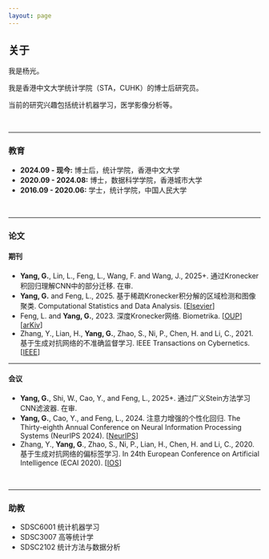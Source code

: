 ```yaml
---
layout: page
---
```


## 关于

我是杨光。

我是香港中文大学统计学院（STA，CUHK）的博士后研究员。

当前的研究兴趣包括统计机器学习，医学影像分析等。

<br>

---

### 教育

- **2024.09 - 现今:** 博士后，统计学院，香港中文大学
- **2020.09 - 2024.08:** 博士，数据科学学院，香港城市大学
- **2016.09 - 2020.06:** 学士，统计学院，中国人民大学

<br>

---

### 论文

#### 期刊

- **Yang, G.**, Lin, L., Feng, L., Wang, F. and Wang, J., 2025+. 通过Kronecker积回归理解CNN中的部分迁移. 在审.
- **Yang, G.** and Feng, L., 2025. 基于稀疏Kronecker积分解的区域检测和图像聚类. Computational Statistics and Data Analysis. [[Elsevier](https://www.sciencedirect.com/science/article/pii/S0167947325001021)]
- Feng, L. and **Yang, G.**, 2023. 深度Kronecker网络. Biometrika. [[OUP](https://doi.org/10.1093/biomet/asad049)][[arKiv](https://arxiv.org/abs/2210.13327)]
- Zhang, Y., Lian, H., **Yang, G.**, Zhao, S., Ni, P., Chen, H. and Li, C., 2021. 基于生成对抗网络的不准确监督学习. IEEE Transactions on Cybernetics. [[IEEE](https://ieeexplore.ieee.org/abstract/document/9526351)]

<hr>

#### 会议

- **Yang, G.**, Shi, W., Cao, Y., and Feng, L., 2025+. 通过广义Stein方法学习CNN滤波器. 在审.
- **Yang, G.**, Cao, Y., and Feng, L., 2024. 注意力增强的个性化回归. The Thirty-eighth Annual Conference on Neural Information Processing Systems (NeurIPS 2024). [[NeurIPS](https://openreview.net/forum?id=9xoFciqYIU)]
- Zhang, Y., **Yang, G**., Zhao, S., Ni, P., Lian, H., Chen, H. and Li, C., 2020. 基于生成对抗网络的偏标签学习. In 24th European Conference on Artificial Intelligence (ECAI 2020). [[IOS](https://ebooks.iospress.nl/doi/10.3233/FAIA200279)]

<br>

---

### 助教

- SDSC6001 统计机器学习
- SDSC3007 高等统计学
- SDSC2102 统计方法与数据分析

<br>
